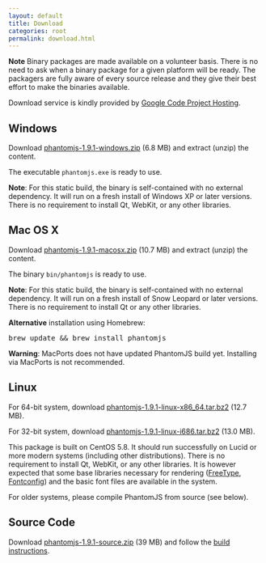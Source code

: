 ```yaml
---
layout: default
title: Download
categories: root
permalink: download.html
---
```



<p><strong>Note</strong> Binary packages are made available on a volunteer basis. There is no need to
ask when a binary package for a given platform will be ready. The packagers are fully aware of every source release and they give their best effort to make the binaries available.</p>

<p>Download service is kindly provided by <a href="http://code.google.com/p/phantomjs/downloads/">Google Code Project Hosting</a>.</p>

<h2 id="windows">Windows</h2>
<p>Download <a href="https://phantomjs.googlecode.com/files/phantomjs-1.9.1-windows.zip">phantomjs-1.9.1-windows.zip</a> (6.8 MB) and extract (unzip) the content.</p>
<p>The executable <code>phantomjs.exe</code> is ready to use.</p>
<p><strong>Note</strong>: For this static build, the binary is self-contained with no external dependency. It will run on a fresh install of Windows XP or later versions. There is no requirement to install Qt, WebKit, or any other libraries.</p>

<h2 id="mac">Mac OS X</h2>
<p>Download <a href="https://phantomjs.googlecode.com/files/phantomjs-1.9.1-macosx.zip">phantomjs-1.9.1-macosx.zip</a> (10.7 MB) and extract (unzip) the content.</p>
<p>The binary <code>bin/phantomjs</code> is ready to use.</p>
<p><strong>Note</strong>: For this static build, the binary is self-contained with no external dependency. It will run on a fresh install of Snow Leopard or later versions. There is no requirement to install Qt or any other libraries.</p>
<p><strong>Alternative</strong> installation using Homebrew:</p>
<pre>brew update &amp;&amp; brew install phantomjs</pre>
<p><strong>Warning</strong>: MacPorts does not have updated PhantomJS build yet. Installing via MacPorts is not recommended.</p>

<h2 id="linux">Linux</h2>
<p>For 64-bit system, download <a href="https://phantomjs.googlecode.com/files/phantomjs-1.9.1-linux-x86_64.tar.bz2">phantomjs-1.9.1-linux-x86_64.tar.bz2</a> (12.7 MB).</p>
<p>For 32-bit system, download <a href="https://phantomjs.googlecode.com/files/phantomjs-1.9.1-linux-i686.tar.bz2">phantomjs-1.9.1-linux-i686.tar.bz2</a> (13.0 MB).</p>

<p>This package is built on CentOS 5.8. It should run successfully on Lucid or more modern systems (including other distributions). There is no requirement to install Qt, WebKit, or any other libraries. It is however expected that some base libraries necessary for rendering (<a href="http://www.freetype.org/">FreeType</a>, <a href="http://www.freedesktop.org/wiki/Software/fontconfig">Fontconfig</a>) and the basic font files are available in the system.</p>
<p>For older systems, please compile PhantomJS from source (see below).</p>

<h2 id="source">Source Code</h2>
<p>Download <a href="https://phantomjs.googlecode.com/files/phantomjs-1.9.1-source.zip">phantomjs-1.9.1-source.zip</a> (39 MB) and follow the <a href="build.html">build instructions</a>.</p>
